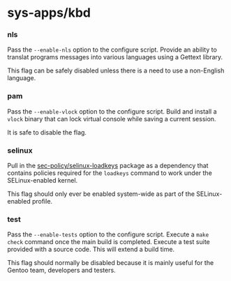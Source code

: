 # sys-apps/kbd

### nls
Pass the `--enable-nls` option to the configure script. Provide an ability to translat programs messages into various languages using a Gettext library.

This flag can be safely disabled unless there is a need to use a non-English language.

### pam
Pass the `--enable-vlock` option to the configure script. Build and install a `vlock` binary that can lock virtual console while saving a current session.

It is safe to disable the flag.

### selinux
Pull in the [sec-policy/selinux-loadkeys](../sec-policy/selinux-loadkeys.md) package as a dependency that contains policies required for the `loadkeys` command to work under the SELinux-enabled kernel.

This flag should only ever be enabled system-wide as part of the SELinux-enabled profile.

### test
Pass the `--enable-tests` option to the configure script. Execute a `make check` command once the main build is completed. Execute a test suite provided with a source code. This will extend a build time.

This flag should normally be disabled because it is mainly useful for the Gentoo team, developers and testers.
